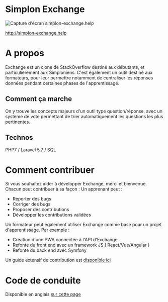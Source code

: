 # Simplon Exchange
![Capture d'écran simplon-exchange.help](https://gitlab.com/simplon-roanne/exchange/raw/master/screenshot.jpg)

http://simplon-exchange.help

# A propos

Exchange est un clone de StackOverflow destiné aux débutants, et particulièrement aux Simploniens.
C'est également un outil destiné aux formateurs, pour leur permettre notamment de centraliser les réponses données pendant certaines phases de l'apprentissage.

## Comment ça marche
On y trouve les concepts majeurs d'un outil type question/réponse, avec un système de vote permettant de trier automatiquement les questions les plus pertinentes.

## Technos

PHP7 / Laravel 5.7 / SQL

# Comment contribuer 

Si vous souhaitez aider à développer Exchange, merci et bienvenue. Chacun peut contribuer à sa façon :
Un apprenant peut :
- Reporter des bugs
- Corriger des bugs
- Proposer des contributions
- Développer les contributions validées

Un formateur peut également utiliser Exchange comme base pour un projet d'apprentissage. Par exemple :
- Création d'une PWA connectée à l'API d'Exchange
- Refonte du front end avec un framework JS ( React/Vue/Angular )
- Refonte du back end avec Symfony

Un guide extensif de contribution est [disponible ici](https://gitlab.com/simplon-roanne/exchange/blob/master/CONTRIBUTING.md)

# Code de conduite

Disponible en anglais  [sur cette page](https://gitlab.com/simplon-roanne/exchange/blob/master/CODE-OF-CONDUCT.md)